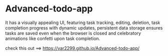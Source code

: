 # Advanced-todo-app
It has a visually appealing UI, featuring task tracking, editing, deletion, task completion progress with dynamic updates, persistent data storage ensures tasks are saved even when the browser is closed and celebratory animations like confetti upon task completion.

check this out ==> https://var2299.github.io/Advanced-todo-app/
